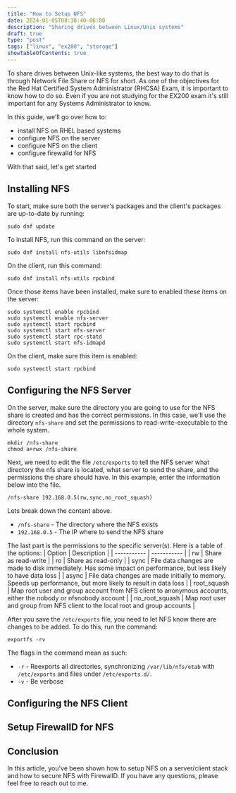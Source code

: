 ```yaml
---
title: "How to Setup NFS"
date: 2024-01-05T08:30:40-06:00
description: "Sharing drives between Linux/Unix systems"
draft: true
type: "post"
tags: ["linux", "ex200", "storage"]
showTableOfContents: true
---
```


To share drives between Unix-like systems, the best way to do that is through Network File Share 
or NFS for short. As one of the objectives for the Red Hat Certified System Administrator (RHCSA) 
Exam, it is important to know how to do so. Even if you are not studying for the EX200 exam it's 
still important for any Systems Administrator to know.

In this guide, we'll go over how to:
- install NFS on RHEL based systems
- configure NFS on the server
- configure NFS on the client
- configure firewalld for NFS

With that said, let's get started

## Installing NFS

To start, make sure both the server's packages and the client's packages are up-to-date by running:
```
sudo dnf update
```

To install NFS, run this command on the server:
```
sudo dnf install nfs-utils libnfsidmap
```

On the client, run this command:
```
sudo dnf install nfs-utils rpcbind
```

Once those items have been installed, make sure to enabled these items on the server:
```
sudo systemctl enable rpcbind
sudo systemctl enable nfs-server
sudo systemctl start rpcbind
sudo systemctl start nfs-server
sudo systemctl start rpc-statd
sudo systemctl start nfs-idmapd
```

On the client, make sure this item is enabled:
```
sudo systemctl start rpcbind
```

## Configuring the NFS Server

On the server, make sure the directory you are going to use for the NFS share is created and has the correct 
permissions. In this case, we'll use the directory `nfs-share` and set the permissions to read-write-executable 
to the whole system.
```
mkdir /nfs-share
chmod a+rwx /nfs-share
```

Next, we need to edit the file `/etc/exports` to tell the NFS server what directory the nfs share is located, what 
server to send the share, and the permissions the share should have. In this example, enter the information below 
into the file.
```
/nfs-share 192.168.0.5(rw,sync,no_root_squash)
```

Lets break down the content above. 
- `/nfs-share` - The directory where the NFS exists
- `192.168.0.5` - The IP where to send the NFS share

The last part is the permissions to the specific server(s). Here is a table of the options:
| Option | Description |
| ----------- | ----------- |
| rw | Share as read-write |
| ro | Share as read-only |
| sync | File data changes are made to disk immediately. Has some impact on performance, but less likely to have data loss |
| async | File data changes are made initially to memory. Speeds up performance, but more likely to result in data loss |
| root_squash | Map root user and group account from NFS client to anonymous accounts, either the nobody or nfsnobody account |
| no_root_squash | Map root user and group from NFS client to the local root and group accounts |

After you save the `/etc/exports` file, you need to let NFS know there are changes to be added. To do this, run the command: 
```
exportfs -rv
```

The flags in the command mean as such:
- `-r` - Reexports all directories, synchronizing `/var/lib/nfs/etab` with `/etc/exports` and files under `/etc/exports.d/`.
- `-v` - Be verbose 

## Configuring the NFS Client

## Setup FirewallD for NFS

## Conclusion

In this article, you've been shown how to setup NFS on a server/client stack and how to secure NFS with FirewallD. If you have 
any questions, please feel free to reach out to me.
